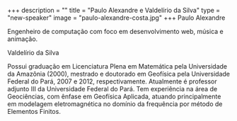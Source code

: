 +++
description = ""
title = "Paulo Alexandre e Valdelírio da Silva"
type = "new-speaker"
image = "paulo-alexandre-costa.jpg"
+++
Paulo Alexandre

Engenheiro de computação com foco em desenvolvimento web, música e animação.

Valdelírio da Silva

Possui graduação em Licenciatura Plena em Matemática pela Universidade da Amazônia (2000), mestrado e doutorado em Geofísica pela Universidade Federal do Pará, 2007 e 2012, respectivamente. Atualmente é professor adjunto III da Universidade Federal do Pará. Tem experiência na área de Geociências, com ênfase em Geofísica Aplicada, atuando principalmente em modelagem eletromagnética no domínio da frequência por método de Elementos Finitos.